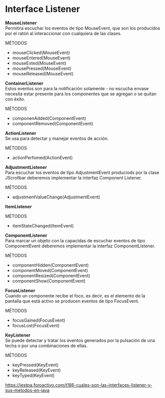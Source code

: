 # Interface Listener

**MouseListener**  
Permitira escuchar los eventos de tipo MouseEvent, que son los producidos por el ratón al interaccionar con cualquiera de las clases.

MÉTODOS
+ mouseClicked(MouseEvent)
+ mouseEntered(MouseEvent)
+ mouseExted(MouseEvent)
+ mousePressed(MouseEvent)
+ mouseReleased(MouseEvent)

**ContainerListener**  
Estos eventos son para la notificación solamente - no escucha envase necesita estar presente para los componentes que se agregan o se quitan con éxito.  

MÉTODOS  
+ componenAdded(ComponentEvent)
+ componentRemoved(ComponentEvent)

**ActionListener**  
Se usa para detectar y manejar eventos de acción.  

MÉTODOS
+ actionPerfomed(ActionEvent)  

**AdjustmentListener**  
Para escuchar los eventos de tipo AdjustmentEvent produciods por la clase JScrollbar deberemos implementar la interfaz Component Listener.  

MÉTODOS  
+ adjustmentValueChange(AdjustmentEvent)  
  
**ItemListener**  

  MÉTODOS  
  + itemStateChanged(ItemEvent)  
  
  **ComponentListener**  
  Para marcar un objeto con la capacidas de escuchar eventos de tipo ComponentEvent deberemos implementar la interfaz ComponentListener.  

  MÉTODOS  
  + componentHidden(ComponentEvent)
  + componentMoved(ComponentEvent)
  + componentResized(ComponentEvent)
  + componentShow(ComponentEvent)  

**FocusListener**  
Cuando un componente recibe el foco, es decir, es el elemento de la pantalla que está activo se producen eventos de tipo FocusEvent.  

MÉTODOS  
+ focusGained(FocusEvent)
+ focusLost(FocusEvent)  

**KeyListener**  
Se puede detectar y tratar los eventos generados por la pulsación de una techa o por una combinaciones de ellas.  

MÉTODOS  
+ keyPressed(KeyEvent)
+ keyReleased(KeyEvent)
+ keyTyped(KeyEvent)

https://iestpa.foroactivo.com/t186-cuales-son-las-interfaces-listener-y-sus-metodos-en-java